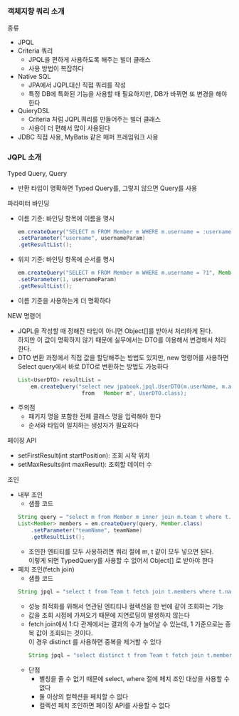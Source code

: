 ### 객체지향 쿼리 소개
종류
- JPQL
- Criteria 쿼리
   - JPQL을 편하게 사용하도록 해주는 빌더 클래스
   - 사용 방법이 복잡하다
- Native SQL
   - JPA에서 JQPL대신 직접 쿼리를 작성
   - 특정 DB에 특화된 기능을 사용할 때 필요하지만, DB가 바뀌면 또 변경을 해야 한다
- QuieryDSL
   - Criteria 처럼 JQPL쿼리를 만들어주는 빌더 클래스
   - 사용이 더 편해서 많이 사용된다
- JDBC 직접 사용, MyBatis 같은 매퍼 프레임워크 사용

### JQPL 소개
Typed Query<T>, Query
- 반환 타입이 명확하면 Typed Query를, 그렇지 않으면 Query를 사용

파라미터 바인딩
- 이름 기준: 바인딩 항목에 이름을 명시
   ~~~java
   em.createQuery("SELECT m FROM Member m WHERE m.username = :username", Member.class)
   .setParameter("username", usernameParam)
   .getResultList();
   ~~~
- 위치 기준: 바인딩 항목에 순서를 명시
   ~~~java
   em.createQuery("SELECT m FROM Member m WHERE m.username = ?1", Member.class)
   .setParameter(1, usernameParam)
   .getResultList();
   ~~~
- 이름 기준을 사용하는게 더 명확하다

NEW 명령어
- JQPL을 작성할 때 정해진 타입이 아니면 Object[]를 받아서 처리하게 된다. <br>
하지만 이 값이 명확하지 않기 때문에 실무에서는 DTO를 이용해서 변경해서 처리한다. 
- DTO 변환 과정에서 직접 값을 할당해주는 방법도 있지만, new 명령어를 사용하면 Select query에서 바로 DTO로 변환하는 방법도 가능하다
    ~~~java
    List<UserDTO> resultList = 
        em.createQuery("select new jpabook.jpql.UserDTO(m.userName, m.age) 
                        from   Member m", UserDTO.class);
    ~~~
- 주의점
   - 패키지 명을 포함한 전체 클래스 명을 입력해야 한다
   - 순서와 타입이 일치하는 생성자가 필요하다

페이징 API
- setFirstResult(int startPosition): 조회 시작 위치
- setMaxResults(int maxResult): 조회할 데이터 수

조인
- 내부 조인
   - 샘플 코드
    ~~~java
    String query = "select m from Member m inner join m.team t where t.name = :teamName";
    List<Member> members = em.createQuery(query, Member.class)
        .setParameter("teamName", teamName)
        .getResultList();
    ~~~
   - 조인한 엔티티를 모두 사용하려면 쿼리 절에 m, t 같이 모두 넣으면 된다.<br>
   이렇게 되면 TypedQuery를 사용할 수 없어서 Object[] 로 받아야 한다
- 페치 조인(fetch join)
   - 샘플 코드 
    ~~~java
    String jpql = "select t from Team t fetch join t.members where t.name = '팀A'";
    ~~~
   - 성능 최적화를 위해서 연관된 엔티티나 컬렉션을 한 번에 같이 조회하는 기능
   - 값을 조회 시점에 가져오기 때문에 지연로딩이 발생하지 않는다
   - fetch join에서 1:다 관계에서는 결과의 수가 늘어날 수 있는데, 1 기준으로는 종복 값이 조회되는 것이다.<br>
   이 경우 distinct 를 사용하면 중복을 제거할 수 있다
      ~~~java
      String jpql = "select distinct t from Team t fetch join t.members where t.name = '팀A'";
      ~~~
   - 단점
      - 별칭을 줄 수 없기 때문에 select, where 절에 페치 조인 대상을 사용할 수 없다
      - 둘 이상의 컬렉션을 페치할 수 없다
      - 컬렉션 페치 조인하면 페이징 API를 사용할 수 없다